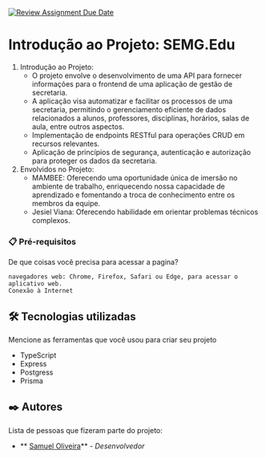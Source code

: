 [![Review Assignment Due Date](https://classroom.github.com/assets/deadline-readme-button-24ddc0f5d75046c5622901739e7c5dd533143b0c8e959d652212380cedb1ea36.svg)](https://classroom.github.com/a/nKO5RxKD)

# Introdução ao Projeto: SEMG.Edu

1. Introdução ao Projeto:
   * O projeto envolve o desenvolvimento de uma API para fornecer informações para o frontend de uma aplicação de gestão de secretaria.
   * A aplicação visa automatizar e facilitar os processos de uma secretaria, permitindo o gerenciamento eficiente de dados relacionados a alunos, professores, disciplinas, horários, salas de aula, entre outros aspectos.
   * Implementação de endpoints RESTful para operações CRUD em recursos relevantes.
   * Aplicação de princípios de segurança, autenticação e autorização para proteger os dados da secretaria. 
2. Envolvidos no Projeto:
   * MAMBEE: Oferecendo uma oportunidade única de imersão no ambiente de trabalho, enriquecendo nossa capacidade de aprendizado e fomentando a troca de conhecimento entre os membros da equipe.
   * Jesiel Viana: Oferecendo habilidade em orientar problemas técnicos complexos.

### 📋 Pré-requisitos

De que coisas você precisa para acessar a pagina?

```
navegadores web: Chrome, Firefox, Safari ou Edge, para acessar o aplicativo web.
Conexão à Internet
```

## 🛠️ Tecnologias utilizadas

Mencione as ferramentas que você usou para criar seu projeto

* TypeScript
* Express
* Postgress
* Prisma

## ✒️ Autores

Lista de pessoas que fizeram parte do projeto:

* ** [Samuel Oliveira](https://github.com/SamuelOliveira-M)** - *Desenvolvedor*

